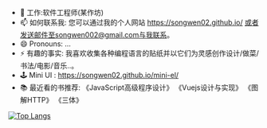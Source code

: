
- 🔭 工作:软件工程师(某作坊) 
- 📫 如何联系我: 您可以通过我的个人网站 https://songwen02.github.io/ 或者发送邮件至songwen002@gmail.com与我联系。
- 😄 Pronouns: ...
- ⚡ 有趣的事实: 我喜欢收集各种编程语言的贴纸并以它们为灵感创作设计/做菜/书法/电影/音乐..。
- 🕹️ Mini UI : https://songwen02.github.io/mini-el/
- 📚 最近看的书推荐: 《JavaScript高级程序设计》 《Vuejs设计与实现》 《图解HTTP》 《三体》

[![Top Langs](https://github-readme-stats.vercel.app/api/top-langs/?username=anuraghazra&layout=compact)](https://github.com/anuraghazra/github-readme-stats)

